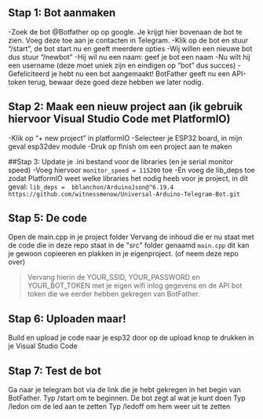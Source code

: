 ## Stap 1: Bot aanmaken
-Zoek de bot @Botfather op op google. Je krijgt hier bovenaan de bot te zien. Voeg deze toe aan je contacten in Telegram.
-Klik op de bot en stuur “/start”, de bot start nu en geeft meerdere opties
-Wij willen een nieuwe bot dus stuur “/newbot”
-Hij wil nu een naam: geef je bot een naam
-Nu wilt hij een username (deze moet uniek zijn en eindigen op “bot” dus succes)
-Gefeliciteerd je hebt nu een bot aangemaakt! BotFather geeft nu een API-token terug, bewaar deze goed deze hebben we later nodig.

## Stap 2: Maak een nieuw project aan (ik gebruik hiervoor Visual Studio Code met PlatformIO)
-Klik op “+ new project” in platformIO
-Selecteer je ESP32 board, in mijn geval esp32dev module
-Druk op finish om een project aan te maken

##Stap 3: Update je .ini bestand voor de libraries (en je serial monitor speed)
-Voeg hiervoor `monitor_speed = 115200` toe
-En voeg de lib_deps toe zodat PlatformIO weet welke libraries het nodig heeb voor je project, in dit geval: 
`
lib_deps = 
bblanchon/ArduinoJson@^6.19.4 
https://github.com/witnessmenow/Universal-Arduino-Telegram-Bot.git
`
 
## Stap 5: De code
Open de main.cpp in je project folder
Vervang de inhoud die er nu staat met de code die in deze repo staat in de "src" folder genaamd `main.cpp` dit kan je gewoon copieeren en plakken in je eigenproject. (of neem deze repo over)

> Vervang hierin de YOUR_SSID, YOUR_PASSWORD en YOUR_BOT_TOKEN met je eigen wifi inlog gegevens en de API bot token die we eerder hebben gekregen van BotFather.

## Stap 6: Uploaden maar!
Build en upload je code naar je esp32 door op de upload knop te drukken in je Visual Studio Code

## Stap 7: Test de bot
Ga naar je telegram bot via de link die je hebt gekregen in het begin van BotFather.
Typ /start om te beginnen. De bot zegt al wat je kunt doen
Typ /ledon om de led aan te zetten
Typ /ledoff om hem weer uit te zetten
